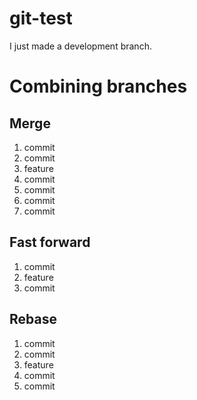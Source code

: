 # git-test

I just made a development branch.

# Combining branches

## Merge

1. commit
2. commit
3. feature
4. commit
5. commit
6. commit
7. commit

## Fast forward

1. commit
2. feature
3. commit

## Rebase

1. commit
2. commit
3. feature
4. commit
5. commit
